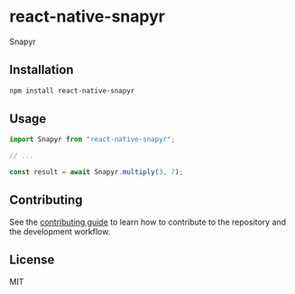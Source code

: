 # react-native-snapyr

Snapyr

## Installation

```sh
npm install react-native-snapyr
```

## Usage

```js
import Snapyr from "react-native-snapyr";

// ...

const result = await Snapyr.multiply(3, 7);
```

## Contributing

See the [contributing guide](CONTRIBUTING.md) to learn how to contribute to the repository and the development workflow.

## License

MIT
